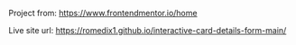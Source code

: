 Project from: https://www.frontendmentor.io/home

Live site url: https://romedix1.github.io/interactive-card-details-form-main/

